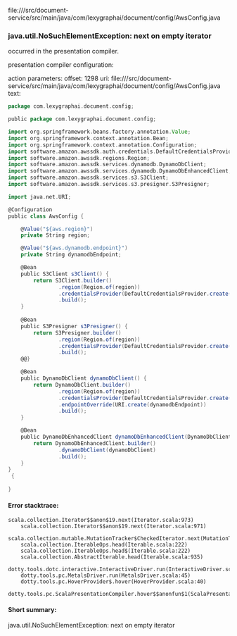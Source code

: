 file://<WORKSPACE>/src/document-service/src/main/java/com/lexygraphai/document/config/AwsConfig.java
### java.util.NoSuchElementException: next on empty iterator

occurred in the presentation compiler.

presentation compiler configuration:


action parameters:
offset: 1298
uri: file://<WORKSPACE>/src/document-service/src/main/java/com/lexygraphai/document/config/AwsConfig.java
text:
```scala
package com.lexygraphai.document.config;

public package com.lexygraphai.document.config;

import org.springframework.beans.factory.annotation.Value;
import org.springframework.context.annotation.Bean;
import org.springframework.context.annotation.Configuration;
import software.amazon.awssdk.auth.credentials.DefaultCredentialsProvider;
import software.amazon.awssdk.regions.Region;
import software.amazon.awssdk.services.dynamodb.DynamoDbClient;
import software.amazon.awssdk.services.dynamodb.DynamoDbEnhancedClient;
import software.amazon.awssdk.services.s3.S3Client;
import software.amazon.awssdk.services.s3.presigner.S3Presigner;

import java.net.URI;

@Configuration
public class AwsConfig {

    @Value("${aws.region}")
    private String region;

    @Value("${aws.dynamodb.endpoint}")
    private String dynamodbEndpoint;

    @Bean
    public S3Client s3Client() {
        return S3Client.builder()
                .region(Region.of(region))
                .credentialsProvider(DefaultCredentialsProvider.create())
                .build();
    }
    
    @Bean
    public S3Presigner s3Presigner() {
        return S3Presigner.builder()
                .region(Region.of(region))
                .credentialsProvider(DefaultCredentialsProvider.create())
                .build();
    @@}

    @Bean
    public DynamoDbClient dynamoDbClient() {
        return DynamoDbClient.builder()
                .region(Region.of(region))
                .credentialsProvider(DefaultCredentialsProvider.create())
                .endpointOverride(URI.create(dynamodbEndpoint))
                .build();
    }

    @Bean
    public DynamoDbEnhancedClient dynamoDbEnhancedClient(DynamoDbClient dynamoDbClient) {
        return DynamoDbEnhancedClient.builder()
                .dynamoDbClient(dynamoDbClient)
                .build();
    }
}
 {
    
}

```



#### Error stacktrace:

```
scala.collection.Iterator$$anon$19.next(Iterator.scala:973)
	scala.collection.Iterator$$anon$19.next(Iterator.scala:971)
	scala.collection.mutable.MutationTracker$CheckedIterator.next(MutationTracker.scala:76)
	scala.collection.IterableOps.head(Iterable.scala:222)
	scala.collection.IterableOps.head$(Iterable.scala:222)
	scala.collection.AbstractIterable.head(Iterable.scala:935)
	dotty.tools.dotc.interactive.InteractiveDriver.run(InteractiveDriver.scala:164)
	dotty.tools.pc.MetalsDriver.run(MetalsDriver.scala:45)
	dotty.tools.pc.HoverProvider$.hover(HoverProvider.scala:40)
	dotty.tools.pc.ScalaPresentationCompiler.hover$$anonfun$1(ScalaPresentationCompiler.scala:376)
```
#### Short summary: 

java.util.NoSuchElementException: next on empty iterator